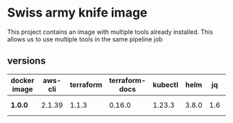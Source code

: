 # Swiss army knife image

This project contains an image with multiple tools already installed.
This allows us to use multiple tools in the same pipeline job

## versions

| docker image | aws-cli | terraform | terraform-docs | kubectl | helm  | jq  | curl      | bash     |
| ---          | ---     | ---       | ----           | ---     | ---   | --- | ---       | ---      |
| **1.0.0**    | 2.1.39  | 1.1.3     | 0.16.0         | 1.23.3  | 3.8.0 | 1.6 | 7.80.0-r0 | 5.1.8-ro |
